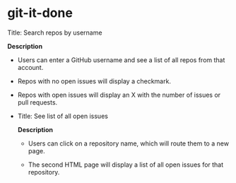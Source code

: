 # git-it-done
Title: Search repos by username

**Description**

- Users can enter a GitHub username and see a list of all repos from that account.

- Repos with no open issues will display a checkmark.

- Repos with open issues will display an X with the number of issues or pull requests.
- Title: See list of all open issues

  **Description**

  - Users can click on a repository name, which will route them to a new page.

  - The second HTML page will display a list of all open issues for that repository.
